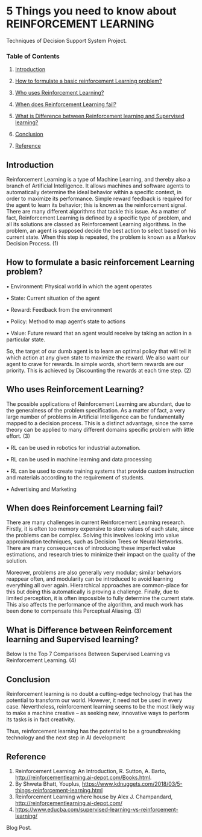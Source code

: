 # 5 Things you need to know about REINFORCEMENT LEARNING 
Techniques of Decision Support System Project.

### Table of Contents

1. [Introduction](#Introduction)

2. [How to formulate a basic reinforcement Learning problem?](#How)

3. [Who uses Reinforcement Learning?](#Who)

4. [When does Reinforcement Learning fail?](#When)

5. [What is Difference between Reinforcement learning and Supervised learning?](#What)

6. [Conclusion](#Conclusion)

7. [Reference](#Reference)

## Introduction  <a name="Introduction"></a>

Reinforcement Learning is a type of Machine Learning, and thereby also a branch of Artificial Intelligence. It allows machines and software agents to automatically determine the ideal behavior within a specific context, in order to maximize its performance. Simple reward feedback is required for the agent to learn its behavior; this is known as the reinforcement signal.
There are many different algorithms that tackle this issue. As a matter of fact, Reinforcement Learning is defined by a specific type of problem, and all its solutions are classed as Reinforcement Learning algorithms. In the problem, an agent is supposed decide the best action to select based on his current state. When this step is repeated, the problem is known as a Markov Decision Process. (1)

## How to formulate a basic reinforcement Learning problem?  <a name="How"></a>

•	Environment: Physical world in which the agent operates

•	State: Current situation of the agent

•	Reward: Feedback from the environment

•	Policy: Method to map agent’s state to actions

•	Value: Future reward that an agent would receive by taking an action in a particular state.
 
So, the target of our dumb agent is to learn an optimal policy that will tell it which action at any given state to maximize the reward.
We also want our agent to crave for rewards. In simple words, short term rewards are our priority. This is achieved by Discounting the rewards at each time step. (2)

## Who uses Reinforcement Learning?  <a name="Who"></a>

The possible applications of Reinforcement Learning are abundant, due to the generalness of the problem specification. As a matter of fact, a very large number of problems in Artificial Intelligence can be fundamentally mapped to a decision process. This is a distinct advantage, since the same theory can be applied to many different domains specific problem with little effort. (3)

•	RL can be used in robotics for industrial automation.

•	RL can be used in machine learning and data processing

•	RL can be used to create training systems that provide custom instruction and materials according to the requirement of students.

•	Advertising and Marketing

## When does Reinforcement Learning fail? <a name="When"></a>
There are many challenges in current Reinforcement Learning research. Firstly, it is often too memory expensive to store values of each state, since the problems can be complex. Solving this involves looking into value approximation techniques, such as Decision Trees or Neural Networks. There are many consequences of introducing these imperfect value estimations, and research tries to minimize their impact on the quality of the solution.

Moreover, problems are also generally very modular; similar behaviors reappear often, and modularity can be introduced to avoid learning everything all over again. Hierarchical approaches are common-place for this but doing this automatically is proving a challenge. Finally, due to limited perception, it is often impossible to fully determine the current state. This also affects the performance of the algorithm, and much work has been done to compensate this Perceptual Aliasing. (3)

## What is Difference between Reinforcement learning and Supervised learning? <a name="What"></a>
Below Is the Top 7 Comparisons Between Supervised Learning vs Reinforcement Learning. (4)

## Conclusion    <a name="Conclusion  "></a>
Reinforcement learning is no doubt a cutting-edge technology that has the potential to transform our world. However, it need not be used in every case. Nevertheless, reinforcement learning seems to be the most likely way to make a machine creative – as seeking new, innovative ways to perform its tasks is in fact creativity. 

Thus, reinforcement learning has the potential to be a groundbreaking technology and the next step in AI development

## Reference     <a name="Reference   "></a>
1.	Reinforcement Learning: An Introduction, R. Sutton, A. Barto, http://reinforcementlearning.ai-depot.com/Books.html.
2.	By Shweta Bhatt, Youplus, https://www.kdnuggets.com/2018/03/5-things-reinforcement-learning.html
3.	Reinforcement Learning  where house by Alex J. Champandard, http://reinforcementlearning.ai-depot.com/
4.	https://www.educba.com/supervised-learning-vs-reinforcement-learning/


Blog Post. </br>
